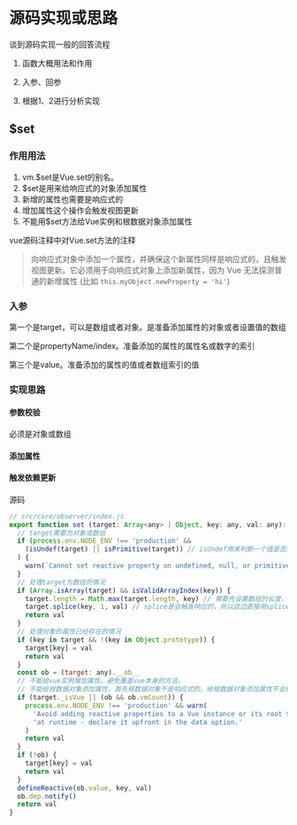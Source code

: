# 源码实现或思路

谈到源码实现一般的回答流程

1. 函数大概用法和作用

2. 入参、回参

3. 根据1、2进行分析实现


## $set

### 作用用法

1. vm.$set是Vue.set的别名。
2. $set是用来给响应式的对象添加属性
3. 新增的属性也需要是响应式的
4. 增加属性这个操作会触发视图更新
5. 不能用$set方法给Vue实例和根数据对象添加属性

vue源码注释中对Vue.set方法的注释

> 向响应式对象中添加一个属性，并确保这个新属性同样是响应式的，且触发视图更新。它必须用于向响应式对象上添加新属性，因为 Vue 无法探测普通的新增属性 (比如 `this.myObject.newProperty = 'hi'`)

### 入参

第一个是target，可以是数组或者对象。是准备添加属性的对象或者设置值的数组

第二个是propertyName/index。准备添加的属性的属性名或数字的索引

第三个是value。准备添加的属性的值或者数组索引的值

### 实现思路

#### 参数校验

必须是对象或数组

#### 添加属性

#### 触发依赖更新

#### 

源码

```js
// src/core/observer/index.js
export function set (target: Array<any> | Object, key: any, val: any): any {
  // target需要为对象或数组
  if (process.env.NODE_ENV !== 'production' &&
    (isUndef(target) || isPrimitive(target)) // isUndef用来判断一个值是否为null或undfined，isPrimitive用来判断一个值是否为原始类型值（string,number,boolean,symbol）
  ) {
    warn(`Cannot set reactive property on undefined, null, or primitive value: ${(target: any)}`)
  }
  // 处理target为数组的情况
  if (Array.isArray(target) && isValidArrayIndex(key)) {
    target.length = Math.max(target.length, key) // 需要先设置数组的长度，因为如果设置的索引大于数组的长度，splice会不生效
    target.splice(key, 1, val) // splice是会触发响应的，所以这边直接用splice替换/设置指定位置的值
    return val
  }
  // 处理对象的属性已经存在的情况
  if (key in target && !(key in Object.prototype)) {
    target[key] = val
    return val
  }
  const ob = (target: any).__ob__
  // 不能给vue实例增加属性，避免覆盖vue本身的方法。
  // 不能给根数据对象添加属性，首先根数据对象不是响应式的，给根数据对象添加属性不会触发视图更新。
  if (target._isVue || (ob && ob.vmCount)) {
    process.env.NODE_ENV !== 'production' && warn(
      'Avoid adding reactive properties to a Vue instance or its root $data ' +
      'at runtime - declare it upfront in the data option.'
    )
    return val
  }
  if (!ob) {
    target[key] = val
    return val
  }
  defineReactive(ob.value, key, val)
  ob.dep.notify()
  return val
}
```
